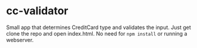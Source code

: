 # cc-validator
Small app that determines CreditCard type and validates the input. Just get clone the repo and open index.html. No need for `npm install` or running a webserver.
